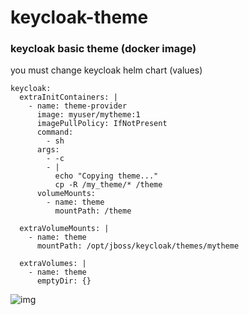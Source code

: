 # keycloak-theme
### keycloak basic theme (docker image)
you must change keycloak helm chart (values)
```
keycloak:
  extraInitContainers: |
    - name: theme-provider
      image: myuser/mytheme:1
      imagePullPolicy: IfNotPresent
      command:
        - sh
      args:
        - -c
        - |
          echo "Copying theme..."
          cp -R /my_theme/* /theme
      volumeMounts:
        - name: theme
          mountPath: /theme

  extraVolumeMounts: |
    - name: theme
      mountPath: /opt/jboss/keycloak/themes/mytheme

  extraVolumes: |
    - name: theme
      emptyDir: {}
 ```
 
 
 
![img](https://cdn-images-1.medium.com/max/1400/0*49oKObDvfQyfw5WH.)
